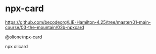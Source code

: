 # npx-card
https://github.com/becodeorg/LIE-Hamilton-4.25/tree/master/01-main-course/03-the-mountain/03b-npxcard

@olione/npx-card

npx olicard
